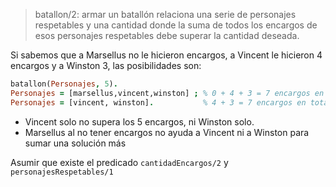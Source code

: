 > batallon/2: armar un batallón relaciona una serie de personajes respetables y una cantidad
> donde la suma de todos los encargos de esos personajes respetables debe superar la cantidad deseada.

Si sabemos que a Marsellus no le hicieron encargos, a Vincent le hicieron 4 encargos y a Winston 3, las posibilidades son:

``` prolog
batallon(Personajes, 5).
Personajes = [marsellus,vincent,winston] ; % 0 + 4 + 3 = 7 encargos en total
Personajes = [vincent, winston].           % 4 + 3 = 7 encargos en total
``` 

* Vincent solo no supera los 5 encargos, ni Winston solo.
* Marsellus al no tener encargos no ayuda a Vincent ni a Winston para sumar una solución más

Asumir que existe el predicado `cantidadEncargos/2` y `personajesRespetables/1`